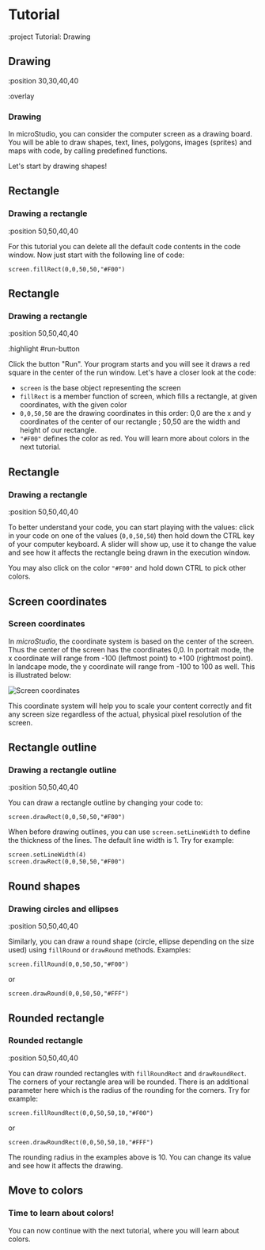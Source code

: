 <!-- 1. Shapes (Rect, Round, RoundRect) -->
<!-- 2. Colors -->
<!-- 3. Lines, Polygons -->
<!-- 4. Text -->
<!-- 5. Sprites and Maps -->
<!-- 6. Gradients -->
<!-- 7. Rotating, Scaling, Transparency -->


# Tutorial

:project Tutorial: Drawing

## Drawing

:position 30,30,40,40

:overlay

### Drawing

In microStudio, you can consider the computer screen as a drawing board.
You will be able to draw shapes, text, lines, polygons, images (sprites) and
maps with code, by calling predefined functions.

Let's start by drawing shapes!


## Rectangle

### Drawing a rectangle

:position 50,50,40,40

For this tutorial you can delete all the default code contents in the code window.
Now just start with the following line of code:

```
screen.fillRect(0,0,50,50,"#F00")
```

## Rectangle

### Drawing a rectangle

:position 50,50,40,40

:highlight #run-button

Click the button "Run". Your program starts and you will see it draws a red
square in the center of the run window. Let's have a closer look at the code:

* ```screen``` is the base object representing the screen
* ```fillRect``` is a member function of screen, which fills a rectangle, at given coordinates, with the given color
* ```0,0,50,50``` are the drawing coordinates in this order: 0,0 are the x and y coordinates of the center of our rectangle ; 50,50 are the width and height of our rectangle.
* ```"#F00"``` defines the color as red. You will learn more about colors in the next tutorial.


## Rectangle

### Drawing a rectangle

:position 50,50,40,40

To better understand your code, you can start playing with the values: click in your code
on one of the values (```0,0,50,50```) then hold down the CTRL key of your computer keyboard. A slider
will show up, use it to change the value and see how it affects the rectangle being drawn in the
execution window.

You may also click on the color ```"#F00"``` and hold down CTRL to pick other colors.

## Screen coordinates

### Screen coordinates

In *microStudio*, the coordinate system is based on the center of the screen. Thus the center
of the screen has the coordinates 0,0. In portrait mode, the x coordinate will range from -100 (leftmost point) to +100 (rightmost point).
In landcape mode, the y coordinate will range from -100 to 100 as well. This is illustrated below:

![Screen coordinates](/doc/img/screen_coordinates.png "Screen coordinates")

This coordinate system will help you to scale your content correctly and fit any screen size regardless of the actual,
physical pixel resolution of the screen.

## Rectangle outline

### Drawing a rectangle outline

:position 50,50,40,40

You can draw a rectangle outline by changing your code to:

```
screen.drawRect(0,0,50,50,"#F00")
```

When before drawing outlines, you can use ```screen.setLineWidth``` to define the
thickness of the lines. The default line width is 1. Try for example:

```
screen.setLineWidth(4)
screen.drawRect(0,0,50,50,"#F00")
```

## Round shapes

### Drawing circles and ellipses

:position 50,50,40,40

Similarly, you can draw a round shape (circle, ellipse depending on the size used) using ```fillRound``` or
```drawRound``` methods. Examples:

```
screen.fillRound(0,0,50,50,"#F00")
```

or

```
screen.drawRound(0,0,50,50,"#FFF")
```


## Rounded rectangle

### Rounded rectangle

:position 50,50,40,40

You can draw rounded rectangles with ```fillRoundRect``` and ```drawRoundRect```. The corners of your
rectangle area will be rounded. There is an additional parameter here which is the radius of the rounding
for the corners. Try for example:

```
screen.fillRoundRect(0,0,50,50,10,"#F00")
```

or

```
screen.drawRoundRect(0,0,50,50,10,"#FFF")
```

The rounding radius in the examples above is 10. You can change its value and see how it affects the drawing.


## Move to colors

### Time to learn about colors!

You can now continue with the next tutorial, where you will learn about colors.
